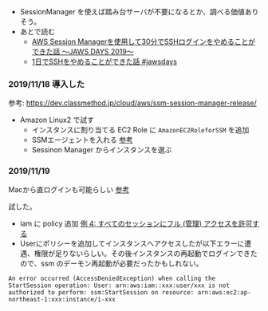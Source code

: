 
- SessionManager を使えば踏み台サーバが不要になるとか、調べる価値ありそう。
- あとで読む
  - [AWS Session Managerを使用して30分でSSHログインをやめることができた話 〜JAWS DAYS 2019〜](https://qiita.com/jaramon/items/4d2fca7dc53a8fd3e2e4)
  - [1日でSSHをやめることができた話 #jawsdays](https://speakerdeck.com/3utama/1ri-tesshwoyamerukotokatekitahua-number-jawsdays)

### 2019/11/18 導入した

参考: https://dev.classmethod.jp/cloud/aws/ssm-session-manager-release/

- Amazon Linux2 で試す
  - インスタンスに割り当てる EC2 Role に `AmazonEC2RoleforSSM` を追加
  - SSMエージェントを入れる [参考](https://docs.aws.amazon.com/ja_jp/systems-manager/latest/userguide/sysman-manual-agent-install.html#agent-install-al)
  - Sessinon Manager からインスタンスを選ぶ

### 2019/11/19

Macから直ログインも可能らしい [参考](https://dev.classmethod.jp/cloud/ssm-session-manager-from-mac-to-linux-ec2/)

試した。
- iam に policy 追加 [例 4: すべてのセッションにフル (管理) アクセスを許可する](https://docs.aws.amazon.com/ja_jp/systems-manager/latest/userguide/getting-started-restrict-access-examples.html)
- Userにポリシーを追加してインスタンスへアクセスしたが以下エラーに遭遇、権限が足りないらしい。その後インスタンスの再起動でログインできたので、ssm のデーモン再起動が必要だったかもしれない。

```
An error occurred (AccessDeniedException) when calling the StartSession operation: User: arn:aws:iam::xxx:user/xxx is not authorized to perform: ssm:StartSession on resource: arn:aws:ec2:ap-northeast-1:xxx:instance/i-xxx
````


